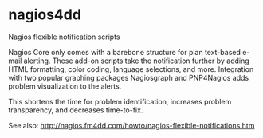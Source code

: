 # nagios4dd

Nagios flexible notification scripts

Nagios Core only comes with a barebone structure for plan text-based e-mail alerting. 
These add-on scripts take the notification further by adding HTML formatting, color coding, language selections, and more.
Integration with two popular graphing packages Nagiosgraph and PNP4Nagios adds problem visualization to the alerts.

This shortens the time for problem identification, increases problem transparency, and decreases time-to-fix.

See also: http://nagios.fm4dd.com/howto/nagios-flexible-notifications.htm
